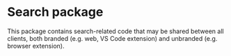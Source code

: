 # Search package

This package contains search-related code that may be shared between all clients, both branded (e.g. web, VS Code extension) and unbranded (e.g. browser extension).
